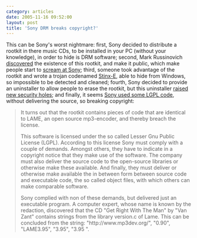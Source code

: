 ```yaml
---
category: articles
date: 2005-11-16 09:52:00
layout: post
title: 'Sony DRM breaks copyright?'
---
```


<p>This can be Sony's worst nightmare: first, Sony decided to distribute a rootkit in there music CDs, to be installed in your PC (without your knowledge), in order to hide is DRM software; second, Mark Russinovich <a href="http://www.sysinternals.com/blog/2005/10/sony-rootkits-and-digital-rights.html">discovered</a> the existence of this rootkit, and make it public, which make people start to <a href="http://webreakstuff.com/blog/2005/11/sony-i-download-your-music/">scream at Sony</a>; third, someone took advantage of the rootkit and wrote a trojan codenamed <a href="http://www.vnunet.com/vnunet/news/2145874/virus-writers-exploit-sony-drm">Stinx-E</a>, able to hide from Windows, so impossible to be detected and cleaned; fourth, Sony decided to provide an uninstaller to allow people to erase the rootkit, but this uninstaller <a href="http://www.freedom-to-tinker.com/?p=927">raised new security holes</a>; and finally, it seems <a href="http://dewinter.com/modules.php?name=News&file=article&sid=215">Sony used some LGPL code</a>, without delivering the source, so breaking copyright:</p>

<blockquote>
  <p>It turns out that the rootkit contains pieces of code that are identical to LAME, an open source mp3-encoder, and thereby breach the license.</p>
  <p>This software is licensed under the so called Lesser Gnu Public License (LGPL). According to this license Sony must comply with a couple of demands. Amongst others, they have to indicate in a copyright notice that they make use of the software. The company must also deliver the source code to the open-source libraries or otherwise make these available. And finally, they must deliver or otherwise make available the in between form between source code and executable code, the so called object files, with which others can make comparable software.</p>
  <p>Sony complied with non of these demands, but delivered just an executable program. A computer expert, whose name is known by the redaction, discovered that the CD "Get Right With The Man" by "Van Zant" contains strings from the library version.c of Lame. This can be concluded from the string: "http://www.mp3dev.org/", "0.90", "LAME3.95", "3.95", "3.95 ".</p>
</blockquote>
